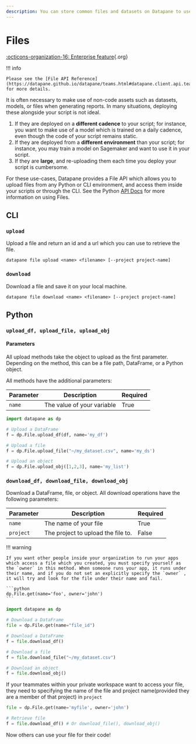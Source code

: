 ```yaml
---
description: You can store common files and datasets on Datapane to use in your scripts.
---
```


# Files

[:octicons-organization-16: Enterprise feature](){.org}

!!! info

    Please see the [File API Reference](https://datapane.github.io/datapane/teams.html#datapane.client.api.teams.Blob) for more details.

It is often necessary to make use of non-code assets such as datasets, models, or files when generating reports. In many situations, deploying these alongside your script is not ideal.

1. If they are deployed on a **different cadence** to your script; for instance, you want to make use of a model which is trained on a daily cadence, even though the code of your script remains static.
2. If they are deployed from a **different environment** than your script; for instance, you may train a model on Sagemaker and want to use it in your script.
3. If they are **large**, and re-uploading them each time you deploy your script is cumbersome.

For these use-cases, Datapane provides a File API which allows you to upload files from any Python or CLI environment, and access them inside your scripts or through the CLI. See the Python [API Docs](https://datapane.github.io/datapane/teams.html#datapane.client.api.teams.Blob) for more information on using Files.

## **CLI**

### `upload`

Upload a file and return an id and a url which you can use to retrieve the file.

```
datapane file upload <name> <filename> [--project project-name]
```

### `download`

Download a file and save it on your local machine.

```
datapane file download <name> <filename> [--project project-name]
```

## Python&#x20;

### `upload_df, upload_file, upload_obj`

#### Parameters

All upload methods take the object to upload as the first parameter. Depending on the method, this can be a file path, DataFrame, or a Python object.&#x20;

All methods have the additional parameters:

| Parameter | Description                | Required |
| --------- | -------------------------- | -------- |
| `name`    | The value of your variable | True     |

```python
import datapane as dp

# Upload a DataFrame
f = dp.File.upload_df(df, name='my_df')

# Upload a file
f = dp.File.upload_file("~/my_dataset.csv", name='my_ds')

# Upload an object
f = dp.File.upload_obj([1,2,3], name='my_list')
```

### `download_df, download_file, download_obj`

Download a DataFrame, file, or object. All download operations have the following parameters:

| Parameter | Description                        | Required |
| --------- | ---------------------------------- | -------- |
| `name`    | The name of your file              | True     |
| `project` | The project to upload the file to. | False    |

!!! warning

    If you want other people inside your organization to run your apps which access a file which you created, you must specify yourself as the `owner` in this method. When someone runs your app, it runs under their name, and if you do not set an explicitly specify the `owner` , it will try and look for the file under their name and fail.

    ```python
    dp.File.get(name='foo', owner='john')
    ```

```python
import datapane as dp

# Download a DataFrame
file = dp.File.get(name="file_id")

# Download a DataFrame
f = file.download_df()

# Download a file
f = file.download_file("~/my_dataset.csv")

# Download an object
f = file.download_obj()
```

If your teammates within your private workspace want to access your file, they need to specifying the name of the file and project name(provided they are a member of that project) in `project`

```python
file = dp.File.get(name='myfile', owner='john')

# Retrieve file
f = file.download_df() # Or download_file(), download_obj()
```

Now others can use your file for their code!

